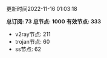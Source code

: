 更新时间2022-11-16 01:03:18

**总订阅: 73**
**总节点: 1000**
**有效节点: 333**
- v2ray节点: 211
- trojan节点: 60
- ss节点: 62
